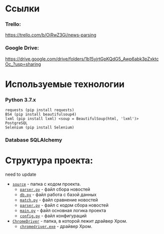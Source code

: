 # Ссылки

### Trello:
https://trello.com/b/OiRwZ3Gi/news-parsing

### Google Drive:
https://drive.google.com/drive/folders/1b15yjrtGpKQdG5_Awp6abk3pZxktcOc_?usp=sharing


# Используемые технологии

### Python 3.7.x
    requests (pip install requests)
    BS4 (pip install beautifulsoup4)
    lxml (pip install lxml) <soup = BeautifulSoup(html, 'lxml')>
    PostgreSQL
    Selenium (pip install Selenium)

### Database SQLAlchemy

# Структура проекта:
need to update
- [`source`](source) - папка с кодом проекта.
  - [`parser.py`](source/parser.py) - файл сбора новостей
  - [`db.py`](source/db.py) - файл работа с базой данных
  - [`match.py`](source/match.py) - файл сравнение новостей
  - [`parser.py`](source/parser.py) - файл с кодом сбора новостей
  - [`main.py`](source/main.py) - файл основная логика проекта
  - [`config.py`](source/config.py) - файл конфигураций
- [`ChromeDriver`](ChromeDriver) - папка, в которой лежит драйвер Хром.
    - [`chromedriver.exe`](source/chromedriver.exe) - драйвер Хром.
    